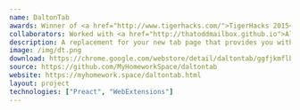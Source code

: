 ```yaml
---
name: DaltonTab
awards: Winner of <a href="http://www.tigerhacks.com/">TigerHacks 2015</a> Hackathon
collaborators: Worked with <a href="http://thatoddmailbox.github.io">Alex Studer</a>
description: A replacement for your new tab page that provides you with at-a-glance information about your upcoming classes and homework.
image: /img/dt.png
download: https://chrome.google.com/webstore/detail/daltontab/ggfjkmflbbjndabmnngilkfpmdegbfkm
source: https://github.com/MyHomeworkSpace/daltontab
website: https://myhomework.space/daltontab.html
layout: project
technologies: ["Preact", "WebExtensions"]
---
```

